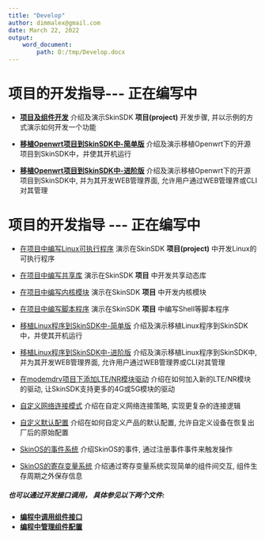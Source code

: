 ```yaml
---
title: "Develop"
author: dimmalex@gmail.com
date: March 22, 2022
output:
    word_document:
        path: D:/tmp/Develop.docx
---
```





# 项目的开发指导--- 正在编写中

- **[项目及组件开发](https://gitee.com/tiger7/doc/blob/master/dev/beginner_development.md)**
介绍及演示SkinSDK **项目(project)** 开发步骤, 并以示例的方式演示如何开发一个功能

- **[移植Openwrt项目到SkinSDK中-简单版](https://gitee.com/tiger7/doc/blob/master/dev/porting_openwrt.md)**
介绍及演示移植Openwrt下的开源项目到SkinSDK中，并使其开机运行

- **[移植Openwrt项目到SkinSDK中-进阶版](https://gitee.com/tiger7/doc/blob/master/dev/porting_openwrt_adv.md)**
介绍及演示移植Openwrt下的开源项目到SkinSDK中, 并为其开发WEB管理界面, 允许用户通过WEB管理界或CLI对其管理


# 项目的开发指导 --- 正在编写中

- [在项目中编写Linux可执行程序](https://gitee.com/tiger7/doc/blob/master/dev/beginner_development.md)
演示在SkinSDK **项目(project)** 中开发Linux的可执行程序

- [在项目中编写共享库](https://gitee.com/tiger7/doc/blob/master/dev/beginner_development.md)
演示在SkinSDK **项目** 中开发共享动态库

- [在项目中编写内核模块](https://gitee.com/tiger7/doc/blob/master/dev/beginner_development.md)
演示在SkinSDK **项目** 中开发内核模块

- [在项目中编写脚本程序](https://gitee.com/tiger7/doc/blob/master/dev/beginner_development.md)
演示在SkinSDK **项目** 中编写Shell等脚本程序

- [移植Linux程序到SkinSDK中-简单版](https://gitee.com/tiger7/doc/blob/master/dev/beginner_development.md)
介绍及演示移植Linux程序到SkinSDK中，并使其开机运行

- [移植Linux程序到SkinSDK中-进阶版](https://gitee.com/tiger7/doc/blob/master/dev/beginner_development.md)
介绍及演示移植Linux程序到SkinSDK中, 并为其开发WEB管理界面, 允许用户通过WEB管理界或CLI对其管理

- [在modemdrv项目下添加LTE/NR模块驱动](https://gitee.com/tiger7/doc/blob/master/dev/beginner_development.md)
介绍在如何加入新的LTE/NR模块的驱动, 让SkinSDK支持更多的4G或5G模块的驱动

- [自定义网络连接模式](https://gitee.com/tiger7/doc/blob/master/dev/beginner_development.md)
介绍在自定义网络连接策略, 实现更复杂的连接逻辑

- [自定义默认配置](https://gitee.com/tiger7/doc/blob/master/dev/beginner_development.md)
介绍在如何自定义产品的默认配置, 允许自定义设备在恢复出厂后的原始配置

- [SkinOS的事件系统](https://gitee.com/tiger7/doc/blob/master/dev/beginner_development.md)
介绍SkinOS的事件, 通过注册事件事件来触发操作

- [SkinOS的寄存变量系统](https://gitee.com/tiger7/doc/blob/master/dev/beginner_development.md)
介绍通过寄存变量系统实现简单的组件间交互, 组件生存周期之外保存信息



##### 也可以通过开发接口调用， 具体参见以下两个文件:
- **[编程中调用组件接口](https://gitee.com/tiger7/doc/blob/master/dev/call_component.md)**
- **[编程中管理组件配置](https://gitee.com/tiger7/doc/blob/master/dev/component_config.md)**







